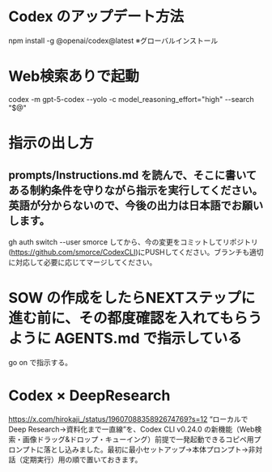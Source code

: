 ﻿# Codex のアップデート方法
npm install -g @openai/codex@latest
※グローバルインストール

# Web検索ありで起動
codex -m gpt-5-codex --yolo -c model_reasoning_effort="high" --search "$@"

# 指示の出し方
prompts/Instructions.md を読んで、そこに書いてある制約条件を守りながら指示を実行してください。 英語が分からないので、今後の出力は日本語でお願いします。
--------------------------------
gh auth switch --user smorce
してから、今の変更をコミットしてリポジトリ(https://github.com/smorce/CodexCLI)にPUSHしてください。ブランチも適切に対応して必要に応じてマージしてください。

# SOW の作成をしたらNEXTステップに進む前に、その都度確認を入れてもらうように AGENTS.md で指示している

go on で指示する。

# Codex × DeepResearch

https://x.com/hirokaji_/status/1960708835892674769?s=12
“ローカルで Deep Research→資料化まで一直線”を、Codex CLI v0.24.0 の新機能（Web検索・画像ドラッグ&ドロップ・キューイング）前提で一発起動できるコピペ用プロンプトに落とし込みました。最初に最小セットアップ→本体プロンプト→非対話（定期実行）用の順で置いておきます。